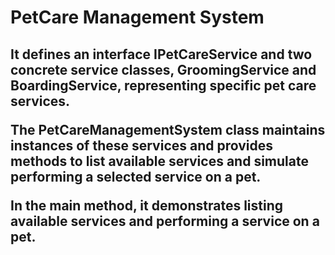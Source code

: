 <h1>PetCare Management System</h1>
<h2>It defines an interface IPetCareService and two concrete service classes, GroomingService and BoardingService, representing specific pet care services.

The PetCareManagementSystem class maintains instances of these services and provides methods to list available services and simulate performing a selected service on a pet.

In the main method, it demonstrates listing available services and performing a service on a pet.</h2>
